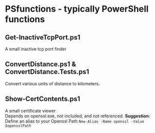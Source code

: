 # PSfunctions - typically PowerShell functions

## Get-InactiveTcpPort.ps1
A small inactive tcp port finder

## ConvertDistance.ps1 & ConvertDistance.Tests.ps1
Convert various units of distance to kilometers.

## Show-CertContents.ps1
A small certificate viewer</br>
Depends on openssl.exe, not included, and not referenced. **Suggestion:** Define an alias to your Openssl Path `New-Alias -Name openssl -Value $opensslPath`
